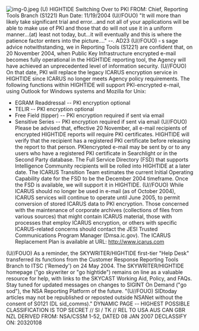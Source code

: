 ![img-0.jpeg](img-0.jpeg)
(U) HIGHTIDE Switching Over to PKI
FROM:
Chief, Reporting Tools Branch (S1221)
Run Date: 11/19/2004
(U//FOUO) "It will more than likely take significant trial and error...and not all of your applications will be able to make use of PKI and those that do will not use it in a uniform manner...(at) least not today, but...it will eventually and this is where the patience factor enters into the picture...." --. AD23
(U//FOUO) $\square$ s sage advice notwithstanding, we in Reporting Tools (S1221) are confident that, on 20 November 2004, when Public Key Infrastructure encrypted e-mail becomes fully operational in the HIGHTIDE reporting tool, the Agency will have achieved an unprecedented level of information security.
(U//FOUO) On that date, PKI will replace the legacy ICARUS encryption service in HIGHTIDE since ICARUS no longer meets Agency policy requirements. The following functions within HIGHTIDE will support PKI-encrypted e-mail, using Outlook for Windows systems and Mozilla for Unix:

- EGRAM Readdressal -- PKI encryption optional
- TELIR -- PKI encryption optional
- Free Field (tipper) -- PKI encryption required if sent via email
- Sensitive Series -- PKI encryption required if sent via email
(U//FOUO) Please be advised that, effective 20 November, all e-mail recipients of encrypted HIGHTIDE reports will require PKI certificates. HIGHTIDE will verify that the recipient has a registered PKI certificate before releasing the report to that person. PKIencrypted e-mail may be sent by or to any users who have a registered PKI certificate in Searchlight or in the Second Party database. The Full Service Directory (FSD) that supports Intelligence Community recipients will be rolled into HIGHTIDE at a later date. The ICARUS Transition Team estimates the current Initial Operating Capability date for the FSD to be the December 2004 timeframe. Once the FSD is available, we will support it in HIGHTIDE.
(U//FOUO) While ICARUS should no longer be used in e-mail (as of October 2004), ICARUS services will continue to operate until June 2005, to permit conversion of stored ICARUS data to PKI encryption. Those concerned with the maintenance of corporate archives (collections of files from various sources) that might contain ICARUS material, those with processes that employ ICARUS encryption, or others with specific ICARUS-related concerns should contact the JESI Trusted Communications Program Manager (Dmsa.ic.gov). The ICARUS Replacement Plan is available at URL: http://www.icarus.com

(U//FOUO) As a reminder, the SKYWRITER/HIGHTIDE first-tier "Help Desk" transferred its functions from the Customer Response Reporting Tools Branch to ITSC ('Remedy') on 24 May 2004. The SKYWRITER/HIGHTIDE homepage ("go skywriter or "go hightide") remains on line as a valuable resource for help, with links to the SKYCAST Working Aid, Policy, and FAQs. Stay tuned for updated messages on changes to SIGINT On Demand ("go sod"), the NSA Reporting Platform of the future.
"(U//FOUO) SIDtoday articles may not be republished or reposted outside NSANet without the consent of S0121 (DL sid_comms)."
DYNAMIC PAGE -- HIGHEST POSSIBLE CLASSIFICATION IS TOP SECRET // SI / TK // REL TO USA AUS CAN GBR NZL
DERIVED FROM: NSA/CSSM 1-52, DATED 08 JAN 2007 DECLASSIFY ON: 20320108
